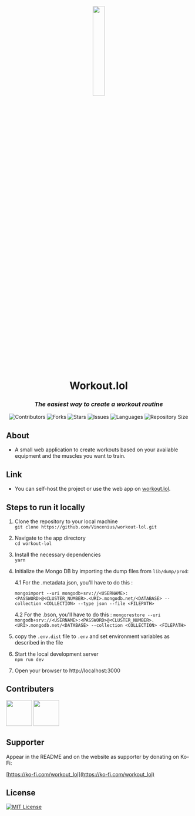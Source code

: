 <div align="center">
<img src="https://github.com/Vincenius/workout-lol/blob/main/public/logo.png?raw=true" width=25% height=25% />
<h1>Workout.lol</h1>
<h3><em>The easiest way to create a workout routine</em></h3>
<p>
<img src="https://img.shields.io/github/contributors/Vincenius/workout-lol?style=plastic" alt="Contributors">
<img src="https://img.shields.io/github/forks/Vincenius/workout-lol" alt="Forks">
<img src="https://img.shields.io/github/stars/Vincenius/workout-lol" alt="Stars">
<!-- <img src="https://img.shields.io/github/license/Vincenius/workout-lol" alt="Licence"> -->
<img src="https://img.shields.io/github/issues/Vincenius/workout-lol" alt="Issues">
<img src="https://img.shields.io/github/languages/count/Vincenius/workout-lol" alt="Languages">
<img src="https://img.shields.io/github/repo-size/Vincenius/workout-lol" alt="Repository Size">
</p>
</div>

## About
+ A small web application to create workouts based on your available equipment and the muscles you want to train.

## Link
+ You can self-host the project or use the web app on [workout.lol](https://workout.lol).

## Steps to run it locally
1. Clone the repository to your local machine <br>
   `git clone https://github.com/Vincenius/workout-lol.git`
2. Navigate to the app directory <br>
   `cd workout-lol`
3. Install the necessary dependencies <br>
   `yarn`
4. Initialize the Mongo DB by importing the dump files from `lib/dump/prod`:

   4.1 For the <COLLECTION>.metadata.json, you'll have to do this :

   `mongoimport --uri mongodb+srv://<USERNAME>:<PASSWORD>@<CLUSTER_NUMBER>.<URI>.mongodb.net/<DATABASE> --collection <COLLECTION> --type json --file <FILEPATH>`

   4.2 For the <COLLECTION>.bson, you'll have to do this : 
   `mongorestore --uri mongodb+srv://<USERNAME>:<PASSWORD>@<CLUSTER_NUMBER>.<URI>.mongodb.net/<DATABASE> --collection <COLLECTION> <FILEPATH>`
   
5. copy the `.env.dist` file to `.env` and set environment variables as described in the file<br>
6. Start the local development server <br>
   `npm run dev`
7. Open your browser to http://localhost:3000

## Contributers
<a href="https://twitter.com/wweb_dev" target="_blank"><img width="70px" height="70px" src="https://github.com/Vincenius/workout-lol/assets/43953403/11e27858-b45b-4bf9-b7c6-282d441ac2a4"></a>
<a href="https://twitter.com/BradiceanuM" target="_blank"><img width="70px" height="70px" src="https://github.com/Vincenius/workout-lol/assets/43953403/914e9a35-88bc-4035-bd1e-43a8ca28e1c6"></a>

## Supporter

Appear in the README and on the website as supporter by donating on Ko-Fi:

[https://ko-fi.com/workout_lol](https://ko-fi.com/workout_lol)


## License
[![MIT License](https://img.shields.io/badge/License-MIT-green.svg)](https://choosealicense.com/licenses/mit/)

